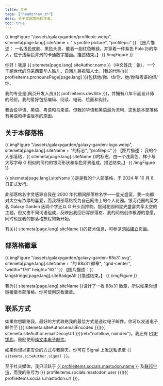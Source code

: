 ```yaml
---
title: 关于
tags: ["headernav_zh"]
desc: 关于本部落格和作者。
toc: true
---
```

{{ imgFigure "/assets/galaxygarden/profilepic.webp", sitemeta[page.lang].siteName + "'s profile picture", "profilepic" }}
【图片描述： 一名浅色皮肤、黑色头发、戴着一副红色眼镜，并穿着一件紫色 Polo 衫的华人，位于浅紫色背景的卡通数字插画。描述结束。】
{{ /imgFigure }}

你好！我是 {{ sitemeta[page.lang].siteAuthor.name }}（中文姓氏：张），一个千禧世代的马来西亚华人酷儿、自闭儿兼视障人士。[我的代称]({{ profileitems.pronounsPage[page.lang] }})包括他/你、tā/你、她/妳和粤语的佢/你。

我的专业是[网页开发人员]({{ profileitems.devSite }})，并拥有八年平面设计师的经验。我的爱好包括编码、阅读、电玩、绘画和钩针。

我会说华语、英语、粤语和马来语，但我的华语和英语最为流利，这也是本部落格有英语和华语版本的原因。

## 关于本部落格

{{ imgFigure "/assets/galaxygarden/galaxy-garden-logo.webp", sitemeta[page.lang].siteName + "的标志", "profilepic" }}
【图片描述： 我的个人部落格，{{ sitemeta[page.lang].siteName }}的标志，由一个浅黄色、样子与大写字母 G 相似的简约的银河形状和紫色背景组成。描述结束。】
{{ /imgFigure }}

{{ sitemeta[page.lang].siteName }}是是我的个人部落格，于 2024 年 10 月 8 日正式发行。

此部落格名字灵感源自我在 2000 年代期间部落格名字——星光盛宴。我一向都对太空有浓厚的喜爱，而我将部落格视为自己网络上的个人花园。银河花园的英文名 Galaxy Garden 因两个字还以 G 开头而押韵。银河花园和星光盛宴共享太空的主题，但又由不同词语组成，反映出我回归写部落格、我的网络创作根源的意愿，同时也是我的部落格旅程的新开始。

有关{{ sitemeta[page.lang].siteName }}的技术信息，可参见[网站建立](colophon.md)页面。

## 部落格徽章

{{ imgFigure "/assets/galaxygarden/galaxy-garden-88x31.svg", sitemeta[page.lang].siteName + "的 88x31 徽章", "grid-center", 'width="176" height="62"' }}
【图片描述：{{ langstrings[page.lang].siteBadgeAlt }}描述结束。】
{{ /imgFigure }}

我为{{ sitemeta[page.lang].siteName }}设计了一枚 88x31 徽章，所以如果你想链接至本部落格，你可使用这枚徽章。

## 联系方式

如果你想联络我，最好的方式联络我的最佳方式是通过电子邮件。你可以发送电子邮件至 [{{ sitemeta.siteAuthor.emailEncoded }}]({{ sitemeta.siteAuthor.emailDecoyUrl }}){rel="nofollow, noindex"}。我还有 [PGP 钥匙](https://keys.openpgp.org/search?q=helenchong%40omg.lol)。鼓励使用[纯文本电子邮件](https://useplaintext.email/)。

如果你想以更安全的方式与我聊天，你可在 Signal 上发送私讯至 `{{ sitemeta.siteAuthor.signal }}`。

至于社交媒体，我只活跃于 [{{ profileitems.socials.mastodon.name }}](https://zh.wikipedia.org/wiki/Mastodon) 及[联邦宇宙](https://zh.wikipedia.org/wiki/%E8%81%94%E9%82%A6%E5%AE%87%E5%AE%99)，而我的账号为 [{{ profileitems.socials.mastodon.user }}]({{ profileitems.socials.mastodon.url }})。

